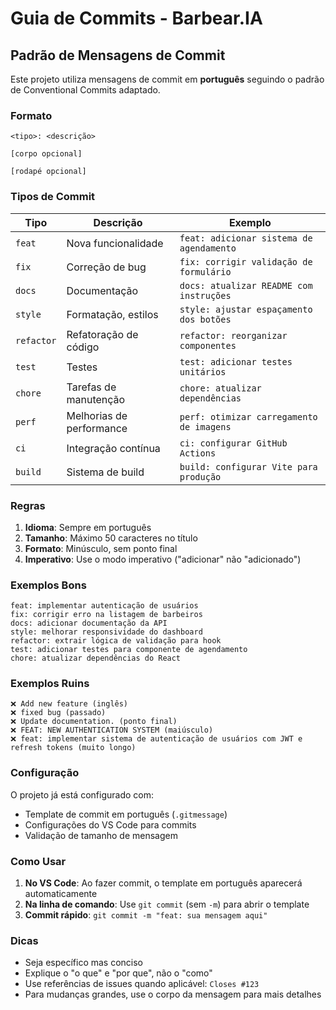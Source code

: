 # Guia de Commits - Barbear.IA

## Padrão de Mensagens de Commit

Este projeto utiliza mensagens de commit em **português** seguindo o padrão de Conventional Commits adaptado.

### Formato

```
<tipo>: <descrição>

[corpo opcional]

[rodapé opcional]
```

### Tipos de Commit

| Tipo | Descrição | Exemplo |
|------|-----------|---------|
| `feat` | Nova funcionalidade | `feat: adicionar sistema de agendamento` |
| `fix` | Correção de bug | `fix: corrigir validação de formulário` |
| `docs` | Documentação | `docs: atualizar README com instruções` |
| `style` | Formatação, estilos | `style: ajustar espaçamento dos botões` |
| `refactor` | Refatoração de código | `refactor: reorganizar componentes` |
| `test` | Testes | `test: adicionar testes unitários` |
| `chore` | Tarefas de manutenção | `chore: atualizar dependências` |
| `perf` | Melhorias de performance | `perf: otimizar carregamento de imagens` |
| `ci` | Integração contínua | `ci: configurar GitHub Actions` |
| `build` | Sistema de build | `build: configurar Vite para produção` |

### Regras

1. **Idioma**: Sempre em português
2. **Tamanho**: Máximo 50 caracteres no título
3. **Formato**: Minúsculo, sem ponto final
4. **Imperativo**: Use o modo imperativo ("adicionar" não "adicionado")

### Exemplos Bons

```
feat: implementar autenticação de usuários
fix: corrigir erro na listagem de barbeiros
docs: adicionar documentação da API
style: melhorar responsividade do dashboard
refactor: extrair lógica de validação para hook
test: adicionar testes para componente de agendamento
chore: atualizar dependências do React
```

### Exemplos Ruins

```
❌ Add new feature (inglês)
❌ fixed bug (passado)
❌ Update documentation. (ponto final)
❌ FEAT: NEW AUTHENTICATION SYSTEM (maiúsculo)
❌ feat: implementar sistema de autenticação de usuários com JWT e refresh tokens (muito longo)
```

### Configuração

O projeto já está configurado com:
- Template de commit em português (`.gitmessage`)
- Configurações do VS Code para commits
- Validação de tamanho de mensagem

### Como Usar

1. **No VS Code**: Ao fazer commit, o template em português aparecerá automaticamente
2. **Na linha de comando**: Use `git commit` (sem `-m`) para abrir o template
3. **Commit rápido**: `git commit -m "feat: sua mensagem aqui"`

### Dicas

- Seja específico mas conciso
- Explique o "o que" e "por que", não o "como"
- Use referências de issues quando aplicável: `Closes #123`
- Para mudanças grandes, use o corpo da mensagem para mais detalhes